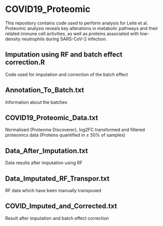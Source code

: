# COVID19_Proteomic

This repository contains code used to perform analysis for Leite et al. Proteomic analysis reveals key alterations in metabolic pathways and their related immune cell activities, as well as proteins associated with low-density neutrophils during SARS-CoV-2 infection.


## Imputation using RF and batch effect correction.R

Code used for imputation and correction of the batch effect

## Annotation_To_Batch.txt

Information about the batches

## COVID19_Proteomic_Data.txt

Normalised (Proteome Discoverer), log2FC transformed and filtered proteomics data (Proteins quantified in ≥ 50% of samples)

## Data_After_Imputation.txt

Data results after imputation using RF

## Data_Imputated_RF_Transpor.txt

RF data which have been manually transposed

## COVID_Imputed_and_Corrected.txt

Result after imputation and batch effect correction








